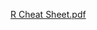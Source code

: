 [R Cheat Sheet.pdf](https://github.com/1965Eric/Data_Science_Visualization/files/4457236/R.Cheat.Sheet.pdf)
